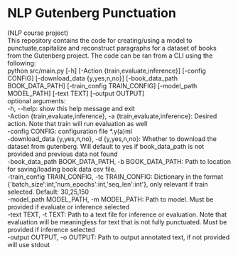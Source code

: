# NLP Gutenberg Punctuation
(NLP course project) <br>
This repository contains the code for creating/using a model to punctuate,capitalize and reconstruct paragraphs for a dataset of books from the Gutenberg project. 
The code can be ran from a CLI using the following:<br>
 python src/main.py [-h] [-Action {train,evaluate,inference}] [-config CONFIG] [-download_data {y,yes,n,no}] [-book_data_path BOOK_DATA_PATH] [-train_config TRAIN_CONFIG]
 [-model_path MODEL_PATH] [-text TEXT] [-output OUTPUT] <br>
optional arguments: <br>
  -h, --help:            show this help message and exit <br>
  -Action {train,evaluate,inference}, -a {train,evaluate,inference}:
                        Desired action. Note that train will run evaluation as well <br>
  -config CONFIG:        configuration file *.y(a)ml <br>
  -download_data {y,yes,n,no}, -d {y,yes,n,no}:
                        Whether to download the dataset from gutenberg. Will default to yes if book_data_path is
                        not provided and previous data not found <br>
  -book_data_path BOOK_DATA_PATH, -b BOOK_DATA_PATH:
                        Path to location for saving/loading book data csv file. <br>
  -train_config TRAIN_CONFIG, -tc TRAIN_CONFIG:
                        Dictionary in the format {'batch_size':int,'num_epochs':int,'seq_len':int'}, only relevant
                        if train selected. Default: 30,25,150 <br>
  -model_path MODEL_PATH, -m MODEL_PATH:
                        Path to model. Must be provided if evaluate or inference selected <br>
  -text TEXT, -t TEXT:   Path to a text file for inference or evaluation. Note that evaluation will be meaningless
                        for text that is not fully punctuated. Must be provided if inference selected <br>
  -output OUTPUT, -o OUTPUT:
                        Path to output annotated text, if not provided will use stdout <br>
 
